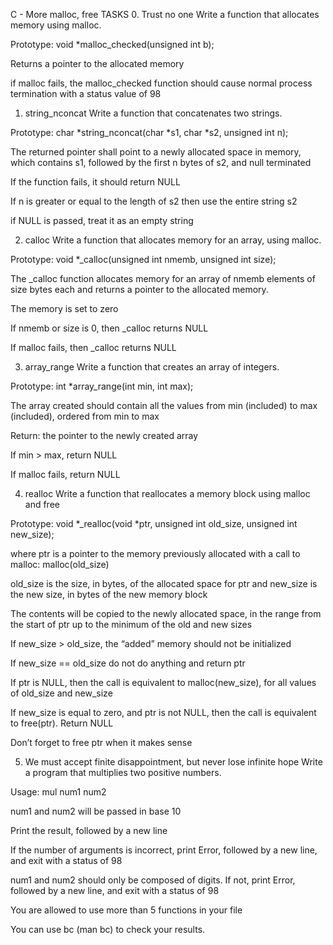 C - More malloc, free
TASKS
0. Trust no one
Write a function that allocates memory using malloc.

Prototype: void *malloc_checked(unsigned int b);

Returns a pointer to the allocated memory

if malloc fails, the malloc_checked function should cause normal process termination with a status value of 98

1. string_nconcat
Write a function that concatenates two strings.

Prototype: char *string_nconcat(char *s1, char *s2, unsigned int n);

The returned pointer shall point to a newly allocated space in memory, which contains s1, followed by the first n bytes of s2, and null terminated

If the function fails, it should return NULL

If n is greater or equal to the length of s2 then use the entire string s2

if NULL is passed, treat it as an empty string

2. calloc
Write a function that allocates memory for an array, using malloc.

Prototype: void *_calloc(unsigned int nmemb, unsigned int size);

The _calloc function allocates memory for an array of nmemb elements of size bytes each and returns a pointer to the allocated memory.

The memory is set to zero

If nmemb or size is 0, then _calloc returns NULL

If malloc fails, then _calloc returns NULL

3. array_range
Write a function that creates an array of integers.

Prototype: int *array_range(int min, int max);

The array created should contain all the values from min (included) to max (included), ordered from min to max

Return: the pointer to the newly created array

If min > max, return NULL

If malloc fails, return NULL

4. realloc
Write a function that reallocates a memory block using malloc and free

Prototype: void *_realloc(void *ptr, unsigned int old_size, unsigned int new_size);

where ptr is a pointer to the memory previously allocated with a call to malloc: malloc(old_size)

old_size is the size, in bytes, of the allocated space for ptr and new_size is the new size, in bytes of the new memory block

The contents will be copied to the newly allocated space, in the range from the start of ptr up to the minimum of the old and new sizes

If new_size > old_size, the “added” memory should not be initialized

If new_size == old_size do not do anything and return ptr

If ptr is NULL, then the call is equivalent to malloc(new_size), for all values of old_size and new_size

If new_size is equal to zero, and ptr is not NULL, then the call is equivalent to free(ptr). Return NULL

Don’t forget to free ptr when it makes sense

5. We must accept finite disappointment, but never lose infinite hope
Write a program that multiplies two positive numbers.

Usage: mul num1 num2

num1 and num2 will be passed in base 10

Print the result, followed by a new line

If the number of arguments is incorrect, print Error, followed by a new line, and exit with a status of 98

num1 and num2 should only be composed of digits. If not, print Error, followed by a new line, and exit with a status of 98

You are allowed to use more than 5 functions in your file

You can use bc (man bc) to check your results.
